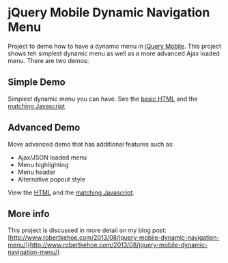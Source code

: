 jQuery Mobile Dynamic Navigation Menu
=====================================

Project to demo how to have a dynamic menu in [jQuery Mobile](http://www.jquerymobile.com/).
This project shows teh simplest dynamic menu as well as a more advanced Ajax loaded menu. There are two demos:

Simple Demo
-----------

Simplest dynamic menu you can have. See the [basic HTML](https://github.com/RobK/jqm-dynamic-menu/blob/master/simple-page-a.html)
and the [matching Javascript](https://github.com/RobK/jqm-dynamic-menu/blob/master/js/menu-simple.js)

Advanced Demo
-------------

Move advanced demo that has additional features such as:

*   Ajax/JSON loaded menu
*   Menu highlighting
*   Menu header
*   Alternative popout style

View the [HTML](https://github.com/RobK/jqm-dynamic-menu/blob/master/adv-page-a.html) and the 
[matching Javascript](https://github.com/RobK/jqm-dynamic-menu/blob/master/js/menu-adv.js).


More info
---------

This project is discussed in more detail on my blog post: 
[http://www.robertkehoe.com/2013/08/jquery-mobile-dynamic-navigation-menu/](http://www.robertkehoe.com/2013/08/jquery-mobile-dynamic-navigation-menu/)